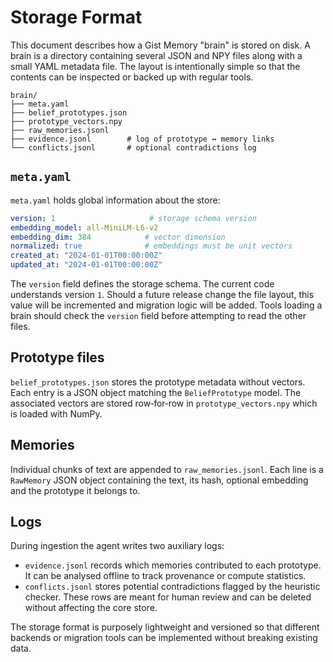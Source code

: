 # Storage Format

This document describes how a Gist Memory "brain" is stored on disk.  A brain is a directory containing several JSON and NPY files along with a small YAML metadata file.  The layout is intentionally simple so that the contents can be inspected or backed up with regular tools.

```
brain/
├── meta.yaml
├── belief_prototypes.json
├── prototype_vectors.npy
├── raw_memories.jsonl
├── evidence.jsonl        # log of prototype ↔ memory links
└── conflicts.jsonl       # optional contradictions log
```

## `meta.yaml`

`meta.yaml` holds global information about the store:

```yaml
version: 1                     # storage schema version
embedding_model: all-MiniLM-L6-v2
embedding_dim: 384            # vector dimension
normalized: true              # embeddings must be unit vectors
created_at: "2024-01-01T00:00:00Z"
updated_at: "2024-01-01T00:00:00Z"
```

The `version` field defines the storage schema.  The current code understands
version `1`.  Should a future release change the file layout, this value will be
incremented and migration logic will be added.  Tools loading a brain should
check the `version` field before attempting to read the other files.

## Prototype files

`belief_prototypes.json` stores the prototype metadata without vectors.  Each
entry is a JSON object matching the `BeliefPrototype` model.  The associated
vectors are stored row‑for‑row in `prototype_vectors.npy` which is loaded with
NumPy.

## Memories

Individual chunks of text are appended to `raw_memories.jsonl`.  Each line is a
`RawMemory` JSON object containing the text, its hash, optional embedding and the
prototype it belongs to.

## Logs

During ingestion the agent writes two auxiliary logs:

- `evidence.jsonl` records which memories contributed to each prototype.  It can
  be analysed offline to track provenance or compute statistics.
- `conflicts.jsonl` stores potential contradictions flagged by the heuristic
  checker.  These rows are meant for human review and can be deleted without
  affecting the core store.

The storage format is purposely lightweight and versioned so that different
backends or migration tools can be implemented without breaking existing data.
